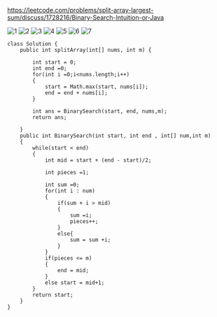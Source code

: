 https://leetcode.com/problems/split-array-largest-sum/discuss/1728216/Binary-Search-Intuition-or-Java

![1](https://user-images.githubusercontent.com/71540845/151655440-0c3ac488-212e-4579-a3c3-b498e838f077.jpg)
![2](https://user-images.githubusercontent.com/71540845/151655446-c2f018d8-3020-4f05-8089-4358c666e8ac.jpg)
![3](https://user-images.githubusercontent.com/71540845/151655448-79dd13c4-68b8-4d7c-a6e0-b4f64db9c2fd.jpg)
![4](https://user-images.githubusercontent.com/71540845/151655454-c0f9ce15-173e-4ed4-942e-e17b8b3bfa6d.jpg)
![5](https://user-images.githubusercontent.com/71540845/151655457-e90830f0-cfd1-4128-b40b-5e95ed3c2a3e.jpg)
![6](https://user-images.githubusercontent.com/71540845/151655461-c0a7677a-36fd-4890-92de-b1ed62008920.jpg)
![7](https://user-images.githubusercontent.com/71540845/151655463-ab9bbab3-0a68-4386-997c-bcdc15ff8533.jpg)

```
class Solution {
    public int splitArray(int[] nums, int m) {
        
        int start = 0;
        int end =0;
        for(int i =0;i<nums.length;i++)
        {
            start = Math.max(start, nums[i]);
            end = end + nums[i];
        }
        
        int ans = BinarySearch(start, end, nums,m);
        return ans;
        
    }
    public int BinarySearch(int start, int end , int[] num,int m)
    {
        while(start < end)
        {
            int mid = start + (end - start)/2;
            
            int pieces =1;
            
            int sum =0;
            for(int i : num)
            {
                if(sum + i > mid)
                {
                    sum =i;
                    pieces++;
                }
                else{
                    sum = sum +i;
                }
            }
            if(pieces <= m)
            {
                end = mid;
            }
            else start = mid+1;
        }
        return start;
    }
}
